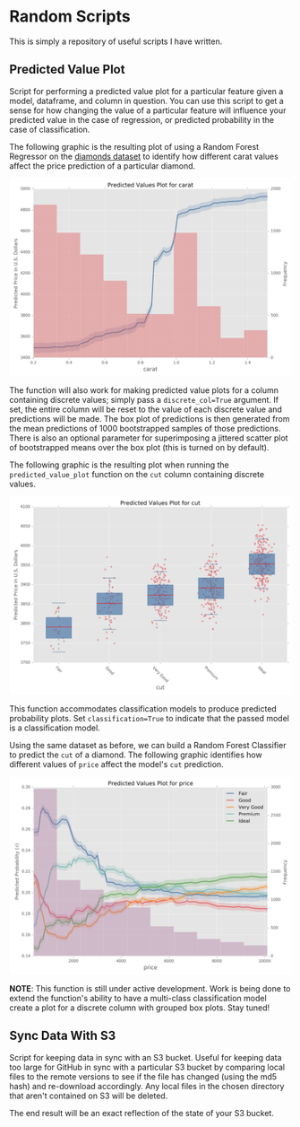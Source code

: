 # Random Scripts
This is simply a repository of useful scripts I have written.


## Predicted Value Plot
Script for performing a predicted value plot for a particular feature given a model, dataframe, and column in question.  You can use this script to get a sense for how changing the value of a particular feature will influence your predicted value in the case of regression, or predicted probability in the case of classification.

The following graphic is the resulting plot of using a Random Forest Regressor on the [diamonds dataset](http://docs.ggplot2.org/0.9.3.1/diamonds.html) to identify how different carat values affect the price prediction of a particular diamond.

![Predicted Values Plot of Column carat Using a Random Forest Model](./imgs/regression_predicted_value_plot.png)

The function will also work for making predicted value plots for a column containing discrete values; simply pass a `discrete_col=True` argument.  If set, the entire column will be reset to the value of each discrete value and predictions will be made.  The box plot of predictions is then generated from the mean predictions of 1000 bootstrapped samples of those predictions.  There is also an optional parameter for superimposing a jittered scatter plot of bootstrapped means over the box plot (this is turned on by default).

The following graphic is the resulting plot when running the `predicted_value_plot` function on the `cut` column containing discrete values.

![Predicted Values Plot of Discrete Column cut Using a Random Forest Model](./imgs/regression_discrete_predicted_value_plot.png)

This function accommodates classification models to produce predicted probability plots.  Set `classification=True` to indicate that the passed model is a classification model.

Using the same dataset as before, we can build a Random Forest Classifier to predict the `cut` of a diamond.  The following graphic identifies how different values of `price` affect the model's `cut` prediction.

![Predicted Probability Plot of Column price Using a Random Forest Classifier](./imgs/classification_predicted_prob_plot.png)


**NOTE**: This function is still under active development.  Work is being done to extend the function's ability to have a multi-class classification model create a plot for a discrete column with grouped box plots.  Stay tuned!


## Sync Data With S3
Script for keeping data in sync with an S3 bucket.  Useful for keeping data too large for GitHub in sync with a particular S3 bucket by comparing local files to the remote versions to see if the file has changed (using the md5 hash) and re-download accordingly.  Any local files in the chosen directory that aren't contained on S3 will be deleted.  

The end result will be an exact reflection of the state of your S3 bucket.
